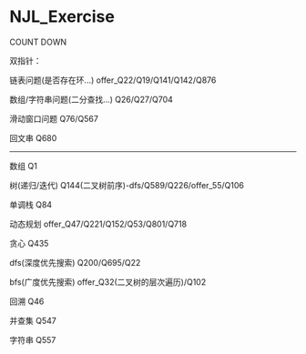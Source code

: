 # NJL_Exercise

COUNT DOWN

双指针：

链表问题(是否存在环...)           offer_Q22/Q19/Q141/Q142/Q876

数组/字符串问题(二分查找...)       Q26/Q27/Q704

滑动窗口问题                     Q76/Q567

回文串                          Q680

-------------------------

数组                            Q1

树(递归/迭代)                    Q144(二叉树前序)-dfs/Q589/Q226/offer_55/Q106

单调栈                          Q84

动态规划                        offer_Q47/Q221/Q152/Q53/Q801/Q718

贪心                            Q435

dfs(深度优先搜索)                Q200/Q695/Q22

bfs(广度优先搜索)                offer_Q32(二叉树的层次遍历)/Q102

回溯                            Q46

并查集                          Q547

字符串                          Q557